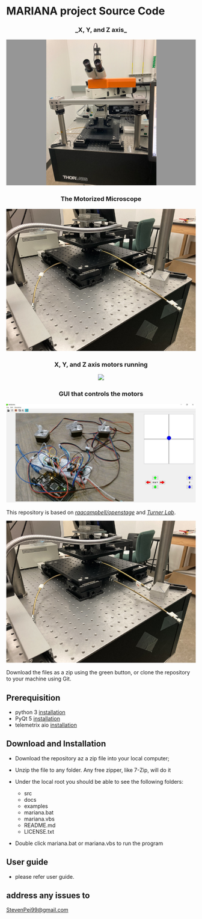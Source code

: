 # MARIANA project Source Code
<h3 align="center">_X, Y, and Z axis_</h3>
<p align="center"><img src="mariana/src/images/lab_microscope2_small.jpg" /></p>
<p>  </p>

<h3 align="center">The Motorized Microscope</h3>
<p align="center"><img src="mariana/src/images/lab_microscope3_small.jpg" /></p>
<p>  </p>

<h3 align="center">X, Y, and Z axis motors running</h3>
<p align="center"><img src="mariana/src/images/motorRunning.gif" /></p>
<p>  </p>

<h3 align="center">GUI that controls the motors</h3>
<p align="center"><img src="mariana/src/images/mainGUI.jpeg" /></p>
<p>  </p>

This repository is based on [*raacampbell/openstage*](https://github.com/raacampbell/openstage) and  [*Turner Lab*](https://www.janelia.org/lab/turner-lab/openstage).

[comment]: #cover
![Cover image](./mariana/src/images/lab_microscope3_small.jpg)

Download the files as a zip using the green button, or clone the repository to your machine using Git.

## Prerequisition

- python 3 [installation](http://www.stevenpei.com/doc/InstallPython.pdf)
- PyQt 5 [installation](http://www.stevenpei.com/doc/InstallPyQt.pdf)
- telemetrix aio [installation](https://mryslab.github.io/telemetrix/)

## Download and Installation
- Download the repository az a zip file into your local computer;
- Unzip the file to any folder. Any free zipper, like 7-Zip, will do it
- Under the local root you should be able to see the following folders:
    - src
    - docs
    - examples
    * mariana.bat
    * mariana.vbs
	* README.md
    * LICENSE.txt

- Double click mariana.bat or mariana.vbs to run the program 

## User guide
- please refer user guide.


## address any issues to 
StevenPei99@gmail.com